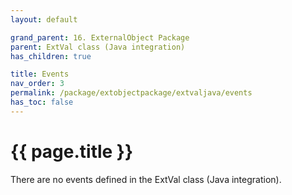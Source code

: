 ```yaml
---
layout: default

grand_parent: 16. ExternalObject Package
parent: ExtVal class (Java integration)
has_children: true

title: Events
nav_order: 3
permalink: /package/extobjectpackage/extvaljava/events
has_toc: false
---
```

# {{ page.title }}

There are no events defined in the ExtVal class (Java integration).
